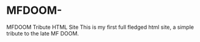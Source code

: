 # MFDOOM-
MFDOOM Tribute HTML Site
This is my first full fledged html site, a simple tribute to the late MF DOOM. 
